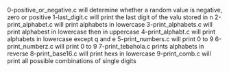 0-positive_or_negative.c will determine whether a random value is negative, zero or positive
1-last_digit.c will print the last digit of the valu stored in  n
2-print_alphabet.c will print alphabets in lowercase
3-print_alphabets.c will print alphabest in lowercase then in uppercase
4-print_alphabt.c will print alphabets in lowercase except q and e
5-print_numbers.c will print 0 to 9
6-print_numberz.c will print 0 to 9
7-print_tebahola.c prints alphabets in reverse
8-print_base16.c will print hexs in lowercase
9-print_comb.c will print all possible combinations of single digits
